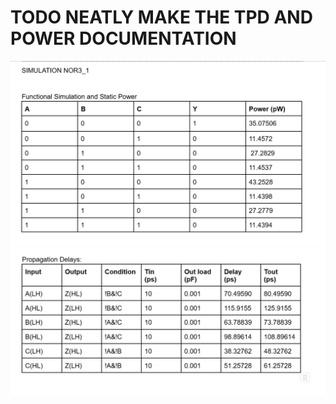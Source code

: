# TODO NEATLY MAKE THE TPD AND POWER DOCUMENTATION
<img src="images/Screenshot 2025-08-15 150354.png" alt="Truth Table" width="600">
<img src="images/Screenshot 2025-08-15 150446.png" alt="Propogation delay" width="600">
